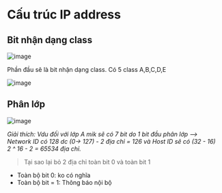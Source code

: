 # Cấu trúc IP address

## Bit nhận dạng class
![image](https://github.com/user-attachments/assets/24d695ce-898a-4c1e-91f8-9646146bb8a9)

Phần đầu sẽ là bit nhận dạng class. Có 5 class A,B,C,D,E

![image](https://github.com/user-attachments/assets/d851942a-e49f-4000-aff1-2ae103bb9186)

## Phân lớp
![image](https://github.com/user-attachments/assets/3eaed4eb-abfd-4cb3-830a-f998bcc2f5ca)

*Giải thích: Vdu đối với lớp A mik sẽ có 7 bit do 1 bit đầu phân lớp --> Network ID có 128 dc (0-> 127) - 2 địa chỉ = 126 và Host ID sẽ có (32 - 16) <br>
2 ^ 16 - 2 = 65534 địa chỉ.*

> Tại sao lại bỏ 2 địa chỉ toàn bit 0 và toàn bit 1

-  Toàn bộ bit 0: ko có nghĩa
-  Toàn bộ bit = 1: Thông báo nội bộ


